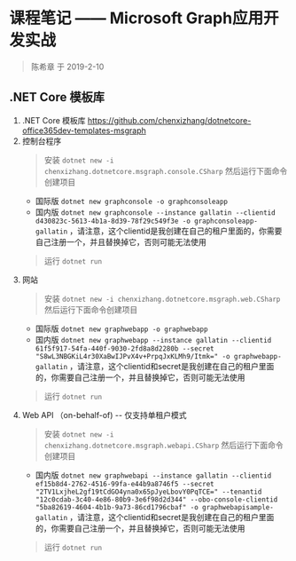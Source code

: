 # 课程笔记 —— Microsoft Graph应用开发实战

> 陈希章 于 2019-2-10

## .NET Core 模板库

1. .NET Core 模板库 <https://github.com/chenxizhang/dotnetcore-office365dev-templates-msgraph>
1. 控制台程序
    > 安装 `dotnet new -i chenxizhang.dotnetcore.msgraph.console.CSharp` 然后运行下面命令创建项目
    * 国际版 `dotnet new graphconsole -o graphconsoleapp`
    * 国内版 `dotnet new graphconsole --instance gallatin --clientid d430823c-5613-4b1a-8d39-78f29c549f3e -o graphconsoleapp-gallatin` ，请注意，这个clientid是我创建在自己的租户里面的，你需要自己注册一个，并且替换掉它，否则可能无法使用
    > 运行 `dotnet run`
1. 网站
    > 安装 `dotnet new -i chenxizhang.dotnetcore.msgraph.web.CSharp` 然后运行下面命令创建项目
    * 国际版 `dotnet new graphwebapp -o graphwebapp`
    * 国内版 `dotnet new graphwebapp --instance gallatin --clientid 61f5f917-54fa-440f-9030-2fd8a8d2280b --secret "S8wL3NBGKiL4r30XaBwIJPvX4v+PrpqJxKLMh9/Itmk=" -o graphwebapp-gallatin` ，请注意，这个clientid和secret是我创建在自己的租户里面的，你需要自己注册一个，并且替换掉它，否则可能无法使用
    > 运行 `dotnet run`
1. Web API （on-behalf-of) -- 仅支持单租户模式
    > 安装 `dotnet new -i chenxizhang.dotnetcore.msgraph.webapi.CSharp` 然后运行下面命令创建项目
    * 国内版 `dotnet new graphwebapi --instance gallatin --clientid ef15b8d4-2762-4516-99fa-e44b9a8746f5 --secret "2TV1LxjheL2gf19tCdGO4yna0x65pJyeLbovY0PqTCE=" --tenantid "12c0cdab-3c40-4e86-80b9-3e6f98d2d344" --obo-console-clientid "5ba82619-4604-4b1b-9a73-86cd1796cbaf" -o graphwebapisample-gallatin` ，请注意，这个clientid和secret是我创建在自己的租户里面的，你需要自己注册一个，并且替换掉它，否则可能无法使用
    > 运行 `dotnet run`